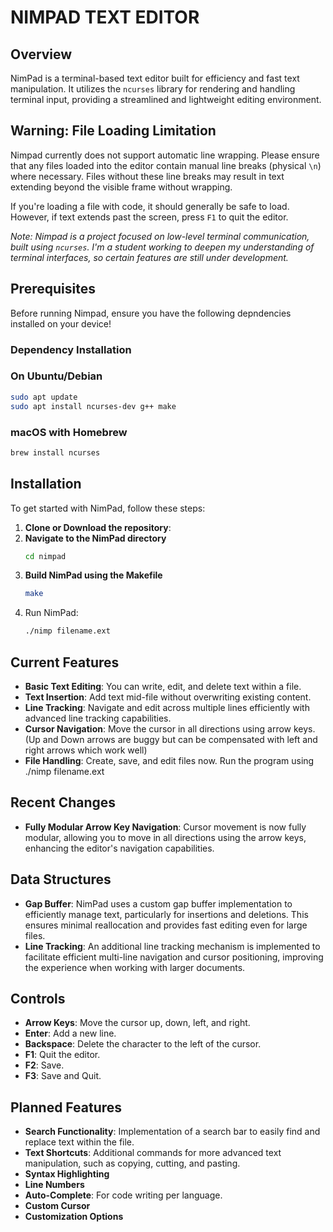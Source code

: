# NIMPAD TEXT EDITOR

## Overview
NimPad is a terminal-based text editor built for efficiency and fast text manipulation. It utilizes the `ncurses` library for rendering and handling terminal input, providing a streamlined and lightweight editing environment.

## Warning: File Loading Limitation

Nimpad currently does not support automatic line wrapping. Please ensure that any files loaded into the editor contain manual line breaks (physical `\n`) where necessary. Files without these line breaks may result in text extending beyond the visible frame without wrapping.

If you're loading a file with code, it should generally be safe to load. However, if text extends past the screen, press `F1` to quit the editor.

*Note: Nimpad is a project focused on low-level terminal communication, built using `ncurses`. I'm a student working to deepen my understanding of terminal interfaces, so certain features are still under development.*

## Prerequisites

Before running Nimpad, ensure you have the following depndencies installed on your device!

### Dependency Installation

### On Ubuntu/Debian
```bash
sudo apt update
sudo apt install ncurses-dev g++ make
```

### macOS with Homebrew
```bash
brew install ncurses
```

## Installation
To get started with NimPad, follow these steps:

1. **Clone  or Download the repository**:
2. **Navigate to the NimPad directory**
   ```bash
   cd nimpad
   ```
3. **Build NimPad using the Makefile**
   ```bash
   make
   ```
4. Run NimPad:
   ```bash
   ./nimp filename.ext
   ```


## Current Features
- **Basic Text Editing**: You can write, edit, and delete text within a file.
- **Text Insertion**: Add text mid-file without overwriting existing content.
- **Line Tracking**: Navigate and edit across multiple lines efficiently with advanced line tracking capabilities.
- **Cursor Navigation**: Move the cursor in all directions using arrow keys. (Up and Down arrows are buggy but can be compensated with left and right arrows which work well)
- **File Handling**: Create, save, and edit files now. Run the program using ./nimp filename.ext

## Recent Changes
- **Fully Modular Arrow Key Navigation**: Cursor movement is now fully modular, allowing you to move in all directions using the arrow keys, enhancing the editor's navigation capabilities.

## Data Structures
- **Gap Buffer**: NimPad uses a custom gap buffer implementation to efficiently manage text, particularly for insertions and deletions. This ensures minimal reallocation and provides fast editing even for large files.
- **Line Tracking**: An additional line tracking mechanism is implemented to facilitate efficient multi-line navigation and cursor positioning, improving the experience when working with larger documents.

## Controls
- **Arrow Keys**: Move the cursor up, down, left, and right.
- **Enter**: Add a new line.
- **Backspace**: Delete the character to the left of the cursor.
- **F1**: Quit the editor.
- **F2**: Save.
- **F3**: Save and Quit.

## Planned Features
- **Search Functionality**: Implementation of a search bar to easily find and replace text within the file.
- **Text Shortcuts**: Additional commands for more advanced text manipulation, such as copying, cutting, and pasting.
- **Syntax Highlighting**
- **Line Numbers**
- **Auto-Complete**: For code writing per language.
- **Custom Cursor**
- **Customization Options**







